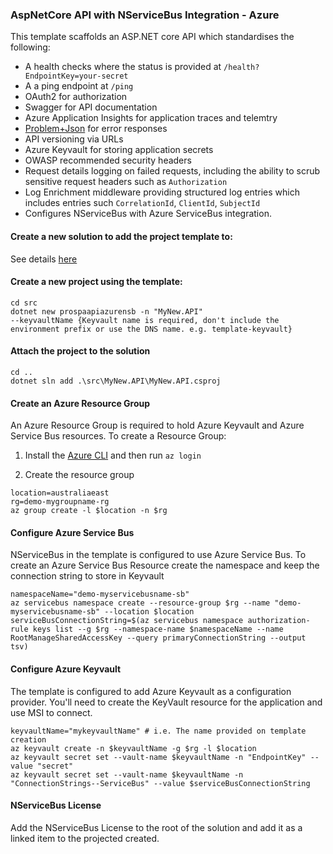 ### AspNetCore API with NServiceBus Integration - Azure

This template scaffolds an ASP.NET core API which standardises the following:
- A health checks where the status is provided at `/health?EndpointKey=your-secret`
- A a ping endpoint at `/ping`
- OAuth2 for authorization
- Swagger for API documentation
- Azure Application Insights for application traces and telemtry
- [Problem+Json](https://tools.ietf.org/html/rfc7807) for error responses
- API versioning via URLs
- Azure Keyvault for storing application secrets
- OWASP recommended security headers
- Request details logging on failed requests, including the ability to scrub sensitive request headers such as `Authorization` 
- Log Enrichment middleware providing structured log entries which includes entries such `CorrelationId`, `ClientId`, `SubjectId`
- Configures NServiceBus with Azure ServiceBus integration.

#### Create a new solution to add the project template to:

See details [here](https://github.com/prospa-group/DotnetSolution)

#### Create a new project using the template:

```console
cd src
dotnet new prospaapiazurensb -n "MyNew.API" 
--keyvaultName {Keyvault name is required, don't include the environment prefix or use the DNS name. e.g. template-keyvault}
```

#### Attach the project to the solution

```console
cd ..
dotnet sln add .\src\MyNew.API\MyNew.API.csproj
```

#### Create an Azure Resource Group

An Azure Resource Group is required to hold Azure Keyvault and Azure Service Bus resources. To create a Resource Group:

1. Install the [Azure CLI](https://docs.microsoft.com/en-us/cli/azure/install-azure-cli?view=azure-cli-latest) and then run `az login`

2. Create the resource group
```
location=australiaeast
rg=demo-mygroupname-rg
az group create -l $location -n $rg
```

#### Configure Azure Service Bus

NServiceBus in the template is configured to use Azure Service Bus. To create an Azure Service Bus Resource create the namespace and keep the connection string to store in Keyvault

```
namespaceName="demo-myservicebusname-sb"
az servicebus namespace create --resource-group $rg --name "demo-myservicebusname-sb" --location $location
serviceBusConnectionString=$(az servicebus namespace authorization-rule keys list --g $rg --namespace-name $namespaceName --name RootManageSharedAccessKey --query primaryConnectionString --output tsv)
```

#### Configure Azure Keyvault

The template is configured to add Azure Keyvault as a configuration provider. You'll need to create the KeyVault resource for the application and use MSI to connect.

```
keyvaultName="mykeyvaultName" # i.e. The name provided on template creation
az keyvault create -n $keyvaultName -g $rg -l $location
az keyvault secret set --vault-name $keyvaultName -n "EndpointKey" --value "secret"
az keyvault secret set --vault-name $keyvaultName -n "ConnectionStrings--ServiceBus" --value $serviceBusConnectionString
```

#### NServiceBus License

Add the NServiceBus License to the root of the solution and add it as a linked item to the projected created.